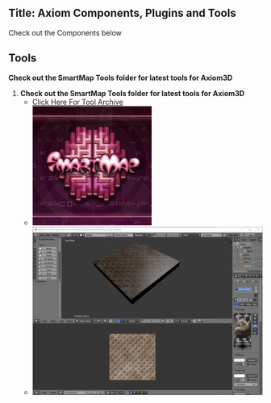Title: Axiom Components, Plugins and Tools
---
Check out the Components below

## Tools

**Check out the SmartMap Tools folder for latest tools for Axiom3D**

1. **Check out the SmartMap Tools folder for latest tools for Axiom3D**
    * [Click Here For Tool Archive](https://github.com/mmadsenxyz/SmartMap/tree/borrillis/testing/Tools/Exporters) 
    * ![Visual Studio Code Extensions](/assets/img/smartmap_logo1.jpg)
    * ![Visual Studio Code Extensions](/assets/img/blender_rooms_sm.jpg)
